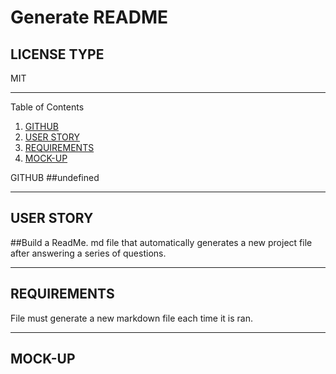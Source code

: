 # Generate README

LICENSE TYPE
------

MIT

[License Type]: https://img.shields.io/badge/<LABEL>-<MESSAGE>-<COLOR> "License Badge"
--- 
Table of Contents

  1. [GITHUB](#answers.githubLink)
  2. [USER STORY](#answers.userStory)
  3. [REQUIREMENTS](#answers.requirements)
  2. [MOCK-UP](#my-second-title)
  
GITHUB
##undefined

---
USER STORY
------

##Build a ReadMe. md file that automatically generates a new project file after answering a series of questions.

---
REQUIREMENTS
------

File must generate a new markdown file each time it is ran. 

---

MOCK-UP
------






